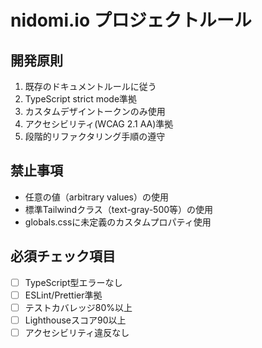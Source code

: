 # nidomi.io プロジェクトルール

## 開発原則
1. 既存のドキュメントルールに従う
2. TypeScript strict mode準拠
3. カスタムデザイントークンのみ使用
4. アクセシビリティ(WCAG 2.1 AA)準拠
5. 段階的リファクタリング手順の遵守

## 禁止事項
- 任意の値（arbitrary values）の使用
- 標準Tailwindクラス（text-gray-500等）の使用
- globals.cssに未定義のカスタムプロパティ使用

## 必須チェック項目
- [ ] TypeScript型エラーなし
- [ ] ESLint/Prettier準拠
- [ ] テストカバレッジ80%以上
- [ ] Lighthouseスコア90以上
- [ ] アクセシビリティ違反なし
